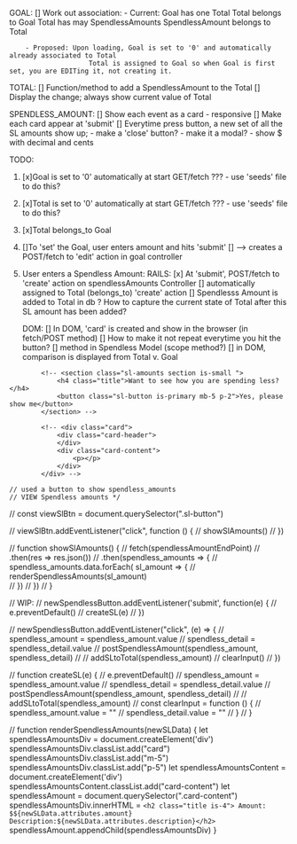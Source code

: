 

GOAL:
    [] Work out association:
        - Current: Goal has one Total
                    Total belongs to Goal
                    Total has may SpendlessAmounts
                    SpendlessAmount belongs to Total

        - Proposed: Upon loading, Goal is set to '0' and automatically already associated to Total
                        Total is assigned to Goal so when Goal is first set, you are EDITing it, not creating it. 

TOTAL:
    [] Function/method to add a SpendlessAmount to the Total 
    [] Display the change; always show current value of Total 

SPENDLESS_AMOUNT:
    [] Show each event as a card - responsive
    [] Make each card appear at 'submit'
    [] Everytime press button, a new set of all the SL amounts show up;
        - make a 'close' button? 
        - make it a modal?
        - show $ with decimal and cents                                

TODO: 

1. [x]Goal is set to '0' automatically at start GET/fetch
    ??? - use 'seeds' file to do this? 

2. [x]Total is set to '0' automatically at start GET/fetch
    ??? - use 'seeds' file to do this?

3. [x]Total belongs_to Goal

4. []To 'set' the Goal, user enters amount and hits 'submit'
    [] --> creates a POST/fetch to 'edit' action in goal controller

5. User enters a Spendless Amount:
    RAILS:
    [x] At 'submit', POST/fetch to 'create' action on spendlessAmounts Controller
    [] automatically assigned to Total (belongs_to) 'create' action
       [] Spendlesss Amount is added to Total in db
       ? How to capture the current state of Total after this SL amount has been added?

    DOM:
    [] In DOM, 'card' is created and show in the browser (in fetch/POST method)
    [] How to make it not repeat everytime you hit the button?
    [] method in Spendless Model (scope method?)
    [] in DOM, comparison is displayed from Total v. Goal



 <!-- button creates cards for each spendless amount -->

            <!-- <section class="sl-amounts section is-small ">
                <h4 class="title">Want to see how you are spending less? </h4>
                <button class="sl-button is-primary mb-5 p-2">Yes, please show me</button>   
            </section> -->

            <!-- <div class="card">
                <div class="card-header">
                </div>
                <div class="card-content">
                    <p></p>
                </div>
            </div> -->

    // used a button to show spendless_amounts
    // VIEW Spendless amounts */

// const viewSlBtn = document.querySelector(".sl-button")

// viewSlBtn.addEventListener("click", function () {
//     showSlAmounts()
// })

// function showSlAmounts() {
//     fetch(spendlessAmountEndPoint)
//     .then(res => res.json())
//     .then(spendless_amounts => {
//         spendless_amounts.data.forEach( sl_amount => {
//         renderSpendlessAmounts(sl_amount)   
//         })
//     })
// }

// WIP: 
// newSpendlessButton.addEventListener('submit', function(e) {
//     e.preventDefault()
//     createSL(e)
//     })

//  newSpendlessButton.addEventListener("click", (e) => {
//     spendless_amount = spendless_amount.value
//     spendless_detail = spendless_detail.value
//     postSpendlessAmount(spendless_amount, spendless_detail)
//     // addSLtoTotal(spendless_amount)
//     clearInput()
//     })

//     function createSL(e) {
//         e.preventDefault()
//         spendless_amount = spendless_amount.value
//         spendless_detail = spendless_detail.value
//         postSpendlessAmount(spendless_amount, spendless_detail)
//         // addSLtoTotal(spendless_amount)
//         const clearInput = function () {
//         spendless_amount.value = ""
//         spendless_detail.value = ""
//     }
//     }

//
function renderSpendlessAmounts(newSLData) {
            let spendlessAmountsDiv = document.createElement('div')
            spendlessAmountsDiv.classList.add("card")
            spendlessAmountsDiv.classList.add("m-5")
            spendlessAmountsDiv.classList.add("p-5")
            let spendlessAmountsContent = document.createElement('div')
            spendlessAmountsContent.classList.add("card-content")
            let spendlessAmount = document.querySelector(".card-content")
            spendlessAmountsDiv.innerHTML = `<h2 class="title is-4"> Amount: $${newSLData.attributes.amount}  Description:${newSLData.attributes.description}</h2>` 
            spendlessAmount.appendChild(spendlessAmountsDiv)
        }